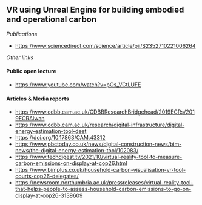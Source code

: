 ## VR using Unreal Engine for building embodied and operational carbon

*Publications* 
* https://www.sciencedirect.com/science/article/pii/S2352710221006264
  
*Other links*
#### Public open lecture
* https://www.youtube.com/watch?v=pOs_VCtLUFE
#### Articles & Media reports
* https://www.cdbb.cam.ac.uk/CDBBResearchBridgehead/2019ECRs/2019ECRAlwan
* https://www.cdbb.cam.ac.uk/research/digital-infrastructure/digital-energy-estimation-tool-deet
* https://doi.org/10.17863/CAM.43312
* https://www.pbctoday.co.uk/news/digital-construction-news/bim-news/the-digital-energy-estimation-tool/102083/
* https://www.techdigest.tv/2021/10/virtual-reality-tool-to-measure-carbon-emissions-on-display-at-cop26.html
* https://www.bimplus.co.uk/household-carbon-visualisation-vr-tool-courts-cop26-delegates/
* https://newsroom.northumbria.ac.uk/pressreleases/virtual-reality-tool-that-helps-people-to-assess-household-carbon-emissions-to-go-on-display-at-cop26-3139609
